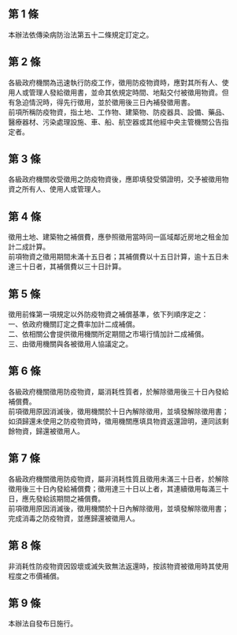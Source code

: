第 1 條
-------
本辦法依傳染病防治法第五十二條規定訂定之。

第 2 條
-------
各級政府機關為迅速執行防疫工作，徵用防疫物資時，應對其所有人、使  
用人或管理人發給徵用書，並命其依規定時間、地點交付被徵用物資。但  
有急迫情況時，得先行徵用，並於徵用後三日內補發徵用書。  
前項所稱防疫物資，指土地、工作物、建築物、防疫器具、設備、藥品、  
醫療器材、污染處理設施、車、船、航空器或其他經中央主管機關公告指  
定者。

第 3 條
-------
各級政府機關收受徵用之防疫物資後，應即填發受領證明，交予被徵用物  
資之所有人、使用人或管理人。

第 4 條
-------
徵用土地、建築物之補償費，應參照徵用當時同一區域鄰近房地之租金加  
計二成計算。  
前項物資之徵用期間未滿十五日者；其補償費以十五日計算，逾十五日未  
達三十日者，其補償費以三十日計算。

第 5 條
-------
徵用前條第一項規定以外防疫物資之補償基準，依下列順序定之：  
一、依政府機關訂定之費率加計二成補償。  
二、依相關公會提供徵用機關所定期間之市場行情加計二成補償。  
三、由徵用機關與各被徵用人協議定之。

第 6 條
-------
各級政府機關徵用防疫物資，屬消耗性質者，於解除徵用後三十日內發給  
補償費。  
前項徵用原因消滅後，徵用機關於十日內解除徵用，並填發解除徵用書；  
如須歸還未使用之防疫物資時，徵用機關應填具物資返還證明，連同該剩  
餘物資，歸還被徵用人。

第 7 條
-------
各級政府機關徵用防疫物資，屬非消耗性質且徵用未滿三十日者，於解除  
徵用後三十日內發給補償費；徵用達三十日以上者，其連續徵用每滿三十  
日，應先發給該期間之補償費。  
前項徵用原因消滅後，徵用機關於十日內解除徵用，並填發解除徵用書；  
完成消毒之防疫物資，並應歸還被徵用人。

第 8 條
-------
非消耗性防疫物資因毀壞或滅失致無法返還時，按該物資被徵用時其使用  
程度之市價補償。

第 9 條
-------
本辦法自發布日施行。

